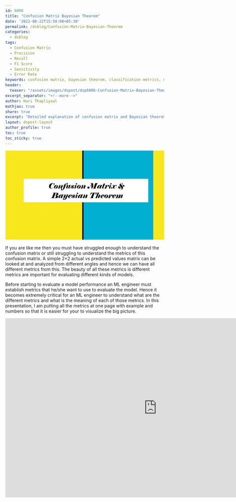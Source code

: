 ```yaml
---
id: 6006    
title: "Confusion Matrix Bayesian Theorem"
date: '2022-08-22T15:50:00+05:30'
permalink: /dsblog/Confusion-Matrix-Bayesian-Theorem
categories:
  - dsblog
tags:
  - Confusion Matrix
  - Precision
  - Recall
  - F1 Score
  - Sensitivity
  - Error Rate
keywords: confusion matrix, bayesian theorem, classification metrics, model evaluation, precision recall, F1 score, accuracy metrics, false positives, true negatives, model performance
header:
  teaser: "/assets/images/dspost/dsp6006-Confusion-Matrix-Bayesian-Theorem.jpg"
excerpt_separator: "<!--more-->"
author: Hari Thapliyaal   
mathjax: true
share: true
excerpt: "Detailed explanation of confusion matrix and Bayesian theorem in machine learning. Learn how to evaluate classification models using various metrics including precision, recall, F1 score, and error rates."
layout: dspost-layout   
author_profile: true   
toc: true   
toc_sticky: true
---
```


![Confusion Matrix](/assets/images/dspost/dsp6006-Confusion-Matrix-Bayesian-Theorem.jpg)   

If you are like me then you must have struggled enough to understand the confusion matrix or still struggling to understand the metrics of this confusion matrix. A simple 2×2 actual vs predicted values matrix can be looked at and analyzed from different angles and hence we can have all different metrics from this. The beauty of all these metrics is different metrics are important for evaluating different kinds of models.

Before starting to evaluate a model performance an ML engineer must establish metrics that he/she want to use to evaluate the model. Hence it becomes extremely critical for an ML engineer to understand what are the different metrics and what is the meaning of each of those metrics. In this presentation, I am putting all the metrics at one page with example and numbers so that it is easier for your to visualize the big picture.

<iframe src="https://docs.google.com/presentation/d/e/2PACX-1vS0wIX3eUXZhxP_Nsjo-469wCquINjzWuj6KMFgyhZV7HxYCd-G_9SdUoX9FVZoU57y6vQtj6UbQSJh/embed?start=false&loop=false&delayms=3000" frameborder="0" width="960" height="569" allowfullscreen="true" mozallowfullscreen="true" webkitallowfullscreen="true"></iframe>
